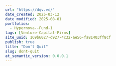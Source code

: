 ```yaml
---
url: "https://dqv.vc/"
date_created: 2025-03-12
date_modified: 2025-08-01
portfolios:
  - Hypernova--Fund-1
tags: [Venture-Capital-Firms]
site_uuid: 169b6027-d927-4c32-ae56-fa81403ff8cf
publish: true
title: "Don't Quit"
slug: dont-quit
at_semantic_version: 0.0.0.1
---
```

